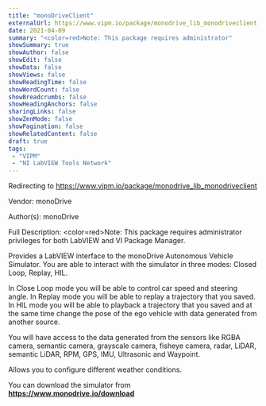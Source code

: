 ```yaml
---
title: "monoDriveClient"
externalUrl: https://www.vipm.io/package/monodrive_lib_monodriveclient
date: 2021-04-09
summary: "<color=red>Note: This package requires administrator"
showSummary: true
showAuthor: false
showEdit: false
showData: false
showViews: false
showReadingTime: false
showWordCount: false
showBreadcrumbs: false
showHeadingAnchors: false
sharingLinks: false
showZenMode: false
showPagination: false
showRelatedContent: false
draft: true
tags:
 - "VIPM"
 - "NI LabVIEW Tools Network"
---
```


Redirecting to https://www.vipm.io/package/monodrive_lib_monodriveclient

Vendor: monoDrive

Author(s): monoDrive
 
Full Description:
<color=red>Note: This package requires administrator
privileges for both LabVIEW and VI Package Manager.</color>

Provides a LabVIEW interface to the monoDrive Autonomous Vehicle Simulator. You are able to interact with the simulator in three modes: Closed Loop,  Replay, HIL.

In Close Loop mode you will be able to control car speed and steering angle. 
In Replay mode you will be able to replay a trajectory that you saved.
In HIL  mode you will be able to playback a trajectory that you saved and at the same time change the pose of the ego vehicle with data generated from another source.

You will have access to the data generated from the sensors like RGBA camera, semantic camera, grayscale camera, fisheye camera, radar, LiDAR, semantic LiDAR,  RPM, GPS, IMU, Ultrasonic and Waypoint.

Allows you to configure different weather conditions.

You can download the simulator from **https://www.monodrive.io/download**